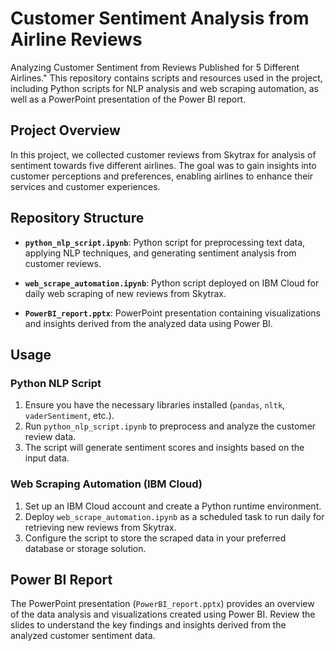 # Customer Sentiment Analysis from Airline Reviews

Analyzing Customer Sentiment from Reviews Published for 5 Different Airlines." This repository contains scripts and resources used in the project, including Python scripts for NLP analysis and web scraping automation, as well as a PowerPoint presentation of the Power BI report.

## Project Overview

In this project, we collected customer reviews from Skytrax for analysis of sentiment towards five different airlines. The goal was to gain insights into customer perceptions and preferences, enabling airlines to enhance their services and customer experiences.

## Repository Structure

- **`python_nlp_script.ipynb`**: Python script for preprocessing text data, applying NLP techniques, and generating sentiment analysis from customer reviews.
  
- **`web_scrape_automation.ipynb`**: Python script deployed on IBM Cloud for daily web scraping of new reviews from Skytrax.

- **`PowerBI_report.pptx`**: PowerPoint presentation containing visualizations and insights derived from the analyzed data using Power BI.

## Usage

### Python NLP Script

1. Ensure you have the necessary libraries installed (`pandas`, `nltk`, `vaderSentiment`, etc.).
2. Run `python_nlp_script.ipynb` to preprocess and analyze the customer review data.
3. The script will generate sentiment scores and insights based on the input data.

### Web Scraping Automation (IBM Cloud)

1. Set up an IBM Cloud account and create a Python runtime environment.
2. Deploy `web_scrape_automation.ipynb` as a scheduled task to run daily for retrieving new reviews from Skytrax.
3. Configure the script to store the scraped data in your preferred database or storage solution.

## Power BI Report

The PowerPoint presentation (`PowerBI_report.pptx`) provides an overview of the data analysis and visualizations created using Power BI. Review the slides to understand the key findings and insights derived from the analyzed customer sentiment data.
